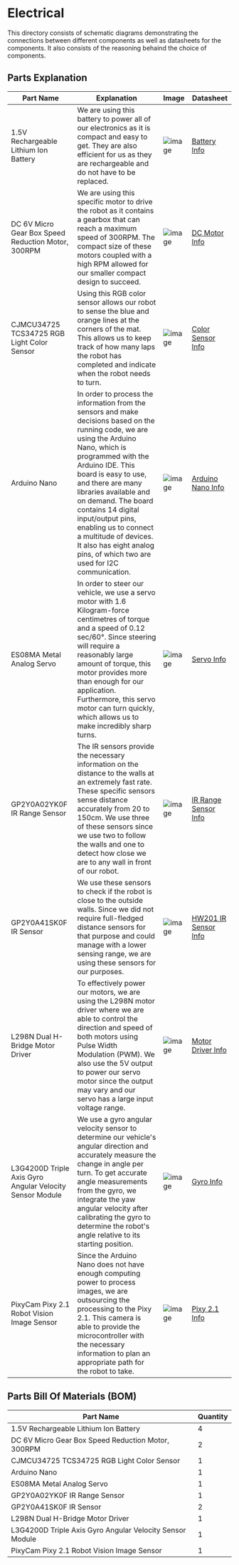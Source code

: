 Electrical
====

This directory consists of schematic diagrams demonstrating the connections between different components as well as datasheets for the components. It also consists of the reasoning behaind the choice of components.

## Parts Explanation

| Part Name | Explanation | Image | Datasheet |
| ----------- | ----------- | ----------- | ----------- |
| 1.5V Rechargeable Lithium Ion Battery | We are using this battery to power all of our electronics as it is compact and easy to get. They are also efficient for us as they are rechargeable and do not have to be replaced. | ![image](https://github.com/VedantGithub123/WRO-2023-FE/assets/139581102/0919130e-14e3-4f3f-b849-b53199521329) | [Battery Info](https://github.com/VedantGithub123/WRO-2023-FE/assets/139581102/3fdd861e-e929-4bd7-b8a7-6bc95675c747) |
| DC 6V Micro Gear Box Speed Reduction Motor, 300RPM | We are using this specific motor to drive the robot as it contains a gearbox that can reach a maximum speed of 300RPM. The compact size of these motors coupled with a high RPM allowed for our smaller compact design to succeed. | ![image](https://github.com/VedantGithub123/WRO-2023-FE/assets/139581102/96c5c912-6344-44ef-a4a4-8ac8d9f5ac15) | [DC Motor Info](https://github.com/VedantGithub123/WRO-2023-FE/assets/139581102/1d758aaa-bec6-41d7-8299-02d6930ba4b8) |
| CJMCU34725 TCS34725 RGB Light Color Sensor | Using this RGB color sensor allows our robot to sense the blue and orange lines at the corners of the mat. This allows us to keep track of how many laps the robot has completed and indicate when the robot needs to turn. | ![image](https://github.com/VedantGithub123/WRO-2023-FE/assets/112735969/11de23ca-59b6-454f-bb24-97d71231661f) | [Color Sensor Info](https://www.waveshare.com/w/upload/b/bb/TCS34725_Color_Sensor_user_manual_en.pdf) |
| Arduino Nano | In order to process the information from the sensors and make decisions based on the running code, we are using the Arduino Nano, which is programmed with the Arduino IDE. This board is easy to use, and there are many libraries available and on demand. The board contains 14 digital input/output pins, enabling us to connect a multitude of devices. It also has eight analog pins, of which two are used for I2C communication. | ![image](https://github.com/VedantGithub123/WRO-2023-FE/assets/139581102/8b7d66f1-2f6f-426f-8819-cc5c2578c9bd)| [Arduino Nano Info](https://www.arduino.cc/en/uploads/Main/ArduinoNanoManual23.pdf) |
| ES08MA Metal Analog Servo | In order to steer our vehicle, we use a servo motor with 1.6 Kilogram-force centimetres of torque and a speed of 0.12 sec/60°. Since steering will require a reasonably large amount of torque, this motor provides more than enough for our application. Furthermore, this servo motor can turn quickly, which allows us to make incredibly sharp turns. | ![image](https://github.com/VedantGithub123/WRO-2023-FE/assets/112735969/c786181c-acbb-454b-9b61-efc980529729) | [Servo Info](https://m.media-amazon.com/images/I/61ZU3A84tYS._AC_SL1000_.jpg) |
| GP2Y0A02YK0F IR Range Sensor | The IR sensors provide the necessary information on the distance to the walls at an extremely fast rate. These specific sensors sense distance accurately from 20 to 150cm. We use three of these sensors since we use two to follow the walls and one to detect how close we are to any wall in front of our robot. | ![image](https://github.com/VedantGithub123/WRO-2023-FE/assets/112735969/b6f9fde8-1bf3-4b70-9356-bc7b88c42bec) | [IR Range Sensor Info](https://cdn.robotshop.com/media/d/dem/rb-dem-02/pdf/datasheet-gp2y0a02yk0f.pdf) |
| GP2Y0A41SK0F IR Sensor | We use these sensors to check if the robot is close to the outside walls. Since we did not require full-fledged distance sensors for that purpose and could manage with a lower sensing range, we are using these sensors for our purposes. | ![image](https://github.com/VedantGithub123/WRO-2023-FE/assets/139581102/d9d72ff4-c947-445f-bc9c-464090f76cd6) | [HW201 IR Sensor Info](https://www.circuits-diy.com/hw201-infrared-ir-sensor-module/) |
| L298N Dual H-Bridge Motor Driver | To effectively power our motors, we are using the L298N motor driver where we are able to control the direction and speed of both motors using Pulse Width Modulation (PWM). We also use the 5V output to power our servo motor since the output may vary and our servo has a large input voltage range. | ![image](https://github.com/VedantGithub123/WRO-2023-FE/assets/112735969/bab43380-a87a-4e54-83f2-e24c08ec1acd) | [Motor Driver Info](http://www.handsontec.com/dataspecs/L298N%20Motor%20Driver.pdf) |
| L3G4200D Triple Axis Gyro Angular Velocity Sensor Module | We use a gyro angular velocity sensor to determine our vehicle's angular direction and accurately measure the change in angle per turn. To get accurate angle measurements from the gyro, we integrate the yaw angular velocity after calibrating the gyro to determine the robot's angle relative to its starting position.  | ![image](https://github.com/VedantGithub123/WRO-2023-FE/assets/112735969/1ede8942-381b-404f-8901-00fa2bd3f43b) | [Gyro Info](https://www.elecrow.com/download/L3G4200_AN3393.pdf) |
| PixyCam Pixy 2.1 Robot Vision Image Sensor | Since the Arduino Nano does not have enough computing power to process images, we are outsourcing the processing to the Pixy 2.1. This camera is able to provide the microcontroller with the necessary information to plan an appropriate path for the robot to take. | ![image](https://github.com/VedantGithub123/WRO-2023-FE/assets/112735969/d2c488d6-f942-47e1-92da-26b894877c1c) | [Pixy 2.1 Info](https://docs.pixycam.com/wiki/doku.php?id=wiki:v2:start) |

## Parts Bill Of Materials (BOM)
| Part Name | Quantity |
| ----------| -------- |
| 1.5V Rechargeable Lithium Ion Battery | 4 |
| DC 6V Micro Gear Box Speed Reduction Motor, 300RPM | 2 |
| CJMCU34725 TCS34725 RGB Light Color Sensor | 1 |
| Arduino Nano | 1 |
| ES08MA Metal Analog Servo | 1 |
| GP2Y0A02YK0F IR Range Sensor | 1 |
| GP2Y0A41SK0F IR Sensor | 2 |
| L298N Dual H-Bridge Motor Driver | 1 |
| L3G4200D Triple Axis Gyro Angular Velocity Sensor Module | 1 |
| PixyCam Pixy 2.1 Robot Vision Image Sensor | 1 |